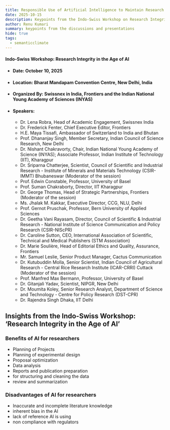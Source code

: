 ```yaml
---
title: Responsible Use of Artificial Intelligence to Maintain Research Integrity
date: 2025-10-15
description: Keypoints from the Indo-Swiss Workshop on Research Integrity in the Age of AI
author: Renu Kumari
summary: keypoints from the discussions and presentations 
hide: true
tags:
  - semanticclimate
---
```


#### Indo-Swiss Workshop: Research Integrity in the Age of AI

- #### Date: October 10, 2025
- #### Location: Bharat Mandapam Convention Centre, New Delhi, India
- #### Organized By: Swissnex in India, Frontiers and the Indian National Young Academy of Sciences (INYAS)
- #### Speakers:
    - Dr. Lena Robra, Head of Academic Engagement, Swissnex India
    - Dr. Frederick Fenter, Chief Executive Editor, Frontiers
    - H.E. Maya Tissafi, Ambassador of Switzerland to India and Bhutan
    - Prof. Dhananjay Singh, Member Secretary, Indian Council of Science Research, New Delhi
    - Dr. Nishant Chakravorty, Chair, Indian National Young Academy of Science (INYAS); Associate Professor, Indian Institute of Technology (IIT), Kharagpur
    - Dr. Sriparna Chatterjee, Scientist, Council of Scientific and Industrial Research - Institute of Minerals and Materials Technology (CSIR-IMMT) Bhubaneswar (Moderator of the session)
    - Prof. Edwin Constable, Professor, University of Basel
    - Prof. Suman Chakraborty, Director, IIT Kharagpur
    - Dr. George Thomas, Head of Strategic Partnerships, Frontiers (Moderator of the session)
    - Ms. Jhalak M. Kakkar, Executive Director, CCG, NLU, Delhi
    - Prof. Gernot Pruschak, Professor, Bern University of Applied Sciences
    - Dr. Geetha Vani Rayasam, Director, Council of Scientific & Industrial Research - National Institute of Science Communication and Policy Research (CSIR-NIScPR)
    - Dr. Caroline Sutton, CEO, International Association of Scientific, Technical and Medical Publishers (STM Association)
    - Dr. Marie Soulière, Head of Editorial Ethics and Quality, Assurance, Frontiers
    - Mr. Samuel Leslie, Senior Product Manager, Cactus Communication
    - Dr. Kutubuddin Molla, Senior Scientist, Indian Council of Agricultural Research - Central Rice Research Institute (ICAR-CRRI) Cuttack (Moderator of the session)
    - Prof. Manfred Max Bermann, Professor, University of Basel
    - Dr. Gitanjali Yadav, Scientist, NIPGR, New Delhi
    - Dr. Moumita Koley, Senior Research Analyst, Department of Science and Technology - Centre for Policy Research (DST-CPR)
    - Dr. Rajendra Singh Dhaka, IIT Delhi


## Insights from the Indo-Swiss Workshop: ‘Research Integrity in the Age of AI’

### Benefits of AI for researchers
- Planning of Projects
- Planning of experimental design
- Proposal optimization
- Data analysis
- Reports and publication preparation
- for structuring and cleaning the data
- review and summarization

### Disadvantages of AI for researchers
- Inaccurate and incomplete literature knowledge
- inherent bias in the AI
- lack of reference AI is using
- non compliance with regulators




